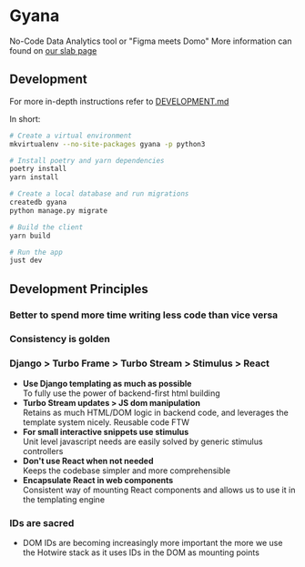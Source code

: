 # Gyana

No-Code Data Analytics tool or "Figma meets Domo"
More information can found on [our slab page](https://gyana.slab.com/topics/tech-mlhaecw3)

## Development

For more in-depth instructions refer to [DEVELOPMENT.md](DEVELOPMENT.md)

In short:

```bash
# Create a virtual environment
mkvirtualenv --no-site-packages gyana -p python3

# Install poetry and yarn dependencies
poetry install
yarn install

# Create a local database and run migrations
createdb gyana
python manage.py migrate

# Build the client
yarn build

# Run the app
just dev
```

## Development Principles

### Better to spend more time writing less code than vice versa

### Consistency is golden

### Django > Turbo Frame > Turbo Stream > Stimulus > React

- **Use Django templating as much as possible**  
   To fully use the power of backend-first html building
- **Turbo Stream updates > JS dom manipulation**  
   Retains as much HTML/DOM logic in backend code, and leverages the template system nicely. Reusable code FTW
- **For small interactive snippets use stimulus**  
   Unit level javascript needs are easily solved by generic stimulus controllers
- **Don't use React when not needed**  
   Keeps the codebase simpler and more comprehensible
- **Encapsulate React in web components**  
   Consistent way of mounting React components and allows us to use it in the templating engine

### IDs are sacred

- DOM IDs are becoming increasingly more important the more we use the Hotwire stack as it uses IDs in the DOM as mounting points

